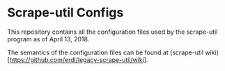 # Scrape-util Configs

This repository contains all the configuration files used by the scrape-util program as of April 13, 2018. 

The semantics of the configuration files can be found at (scrape-util wiki)[https://github.com/erdl/legacy-scrape-util/wiki]. 
